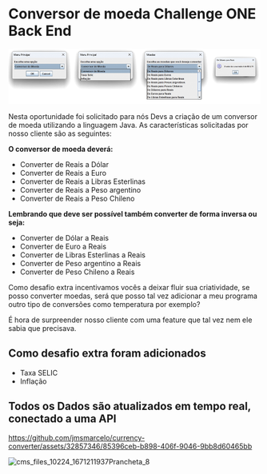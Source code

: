 # Conversor de moeda Challenge ONE Back End
![currency-converter-print](currency-converter-print.png)





Nesta oportunidade foi solicitado para nós Devs a criação de um conversor de moeda utilizando a linguagem Java. As características solicitadas por nosso cliente são as seguintes:

**O conversor de moeda deverá:**

  - Converter de Reais a Dólar
  - Converter de Reais a Euro
  - Converter de Reais a Libras Esterlinas
  - Converter de Reais a Peso argentino
  - Converter de Reais a Peso Chileno
     
**Lembrando que deve ser possível também converter de forma inversa ou seja:**

  - Converter de Dólar a Reais
  - Converter de Euro a Reais
  - Converter de Libras Esterlinas a Reais
  - Converter de Peso argentino a  Reais
  - Converter de Peso Chileno a Reais
       
Como desafio extra incentivamos vocês a deixar fluir sua criatividade, se posso converter moedas, será que posso tal vez adicionar a meu programa outro tipo de conversões como temperatura por exemplo?

É hora de surpreender nosso cliente com uma feature que tal vez nem ele sabia que precisava.

## Como desafio extra foram adicionados
  - Taxa SELIC
  - Inflação

## Todos os Dados são atualizados em tempo real, conectado a uma API

https://github.com/jmsmarcelo/currency-converter/assets/32857346/85396ceb-b898-406f-9046-9bb8d60465bb

![cms_files_10224_1671211937Prancheta_8](https://github.com/jmsmarcelo/currency-converter/assets/32857346/7a7e15ad-b8da-4534-a860-8beabd5b4636)
